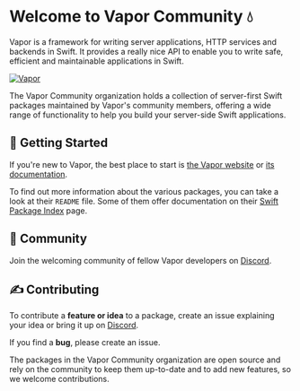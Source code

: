 # Welcome to Vapor Community 💧

Vapor is a framework for writing server applications, HTTP services and backends in Swift. It provides a really nice API to enable you to write safe, efficient and maintainable applications in Swift.

<a href="https://vapor.team">
<img src="https://user-images.githubusercontent.com/1342803/75634175-4876d680-5bd9-11ea-90d6-12c7b6a9ee3f.png" alt="Vapor">
</a>

The Vapor Community organization holds a collection of server-first Swift packages maintained by Vapor's community members, offering a wide range of functionality to help you build your server-side Swift applications.

## 🚀 Getting Started

If you're new to Vapor, the best place to start is [the Vapor website](https://vapor.codes) or [its documentation](https://docs.vapor.codes).

To find out more information about the various packages, you can take a look at their `README` file. Some of them offer documentation on their [Swift Package Index](https://swiftpackageindex.com) page.

## 🤝 Community

Join the welcoming community of fellow Vapor developers on [Discord](http://vapor.team).

## ✍️ Contributing

To contribute a **feature or idea** to a package, create an issue explaining your idea or bring it up on [Discord](http://vapor.team).

If you find a **bug**, please create an issue.

The packages in the Vapor Community organization are open source and rely on the community to keep them up-to-date and to add new features, so we welcome contributions.
